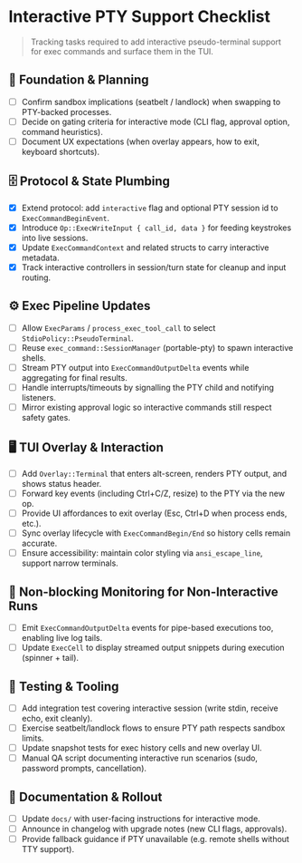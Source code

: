 # Interactive PTY Support Checklist

> Tracking tasks required to add interactive pseudo-terminal support for exec commands and surface them in the TUI.

## 🧱 Foundation & Planning
- [ ] Confirm sandbox implications (seatbelt / landlock) when swapping to PTY-backed processes.
- [ ] Decide on gating criteria for interactive mode (CLI flag, approval option, command heuristics).
- [ ] Document UX expectations (when overlay appears, how to exit, keyboard shortcuts).

## 🗄️ Protocol & State Plumbing
- [x] Extend protocol: add `interactive` flag and optional PTY session id to `ExecCommandBeginEvent`.
- [x] Introduce `Op::ExecWriteInput { call_id, data }` for feeding keystrokes into live sessions.
- [x] Update `ExecCommandContext` and related structs to carry interactive metadata.
- [x] Track interactive controllers in session/turn state for cleanup and input routing.

## ⚙️ Exec Pipeline Updates
- [ ] Allow `ExecParams` / `process_exec_tool_call` to select `StdioPolicy::PseudoTerminal`.
- [ ] Reuse `exec_command::SessionManager` (portable-pty) to spawn interactive shells.
- [ ] Stream PTY output into `ExecCommandOutputDelta` events while aggregating for final results.
- [ ] Handle interrupts/timeouts by signalling the PTY child and notifying listeners.
- [ ] Mirror existing approval logic so interactive commands still respect safety gates.

## 🖥️ TUI Overlay & Interaction
- [ ] Add `Overlay::Terminal` that enters alt-screen, renders PTY output, and shows status header.
- [ ] Forward key events (including Ctrl+C/Z, resize) to the PTY via the new op.
- [ ] Provide UI affordances to exit overlay (Esc, Ctrl+D when process ends, etc.).
- [ ] Sync overlay lifecycle with `ExecCommandBegin/End` so history cells remain accurate.
- [ ] Ensure accessibility: maintain color styling via `ansi_escape_line`, support narrow terminals.

## 🔄 Non-blocking Monitoring for Non-Interactive Runs
- [ ] Emit `ExecCommandOutputDelta` events for pipe-based executions too, enabling live log tails.
- [ ] Update `ExecCell` to display streamed output snippets during execution (spinner + tail).

## 🧪 Testing & Tooling
- [ ] Add integration test covering interactive session (write stdin, receive echo, exit cleanly).
- [ ] Exercise seatbelt/landlock flows to ensure PTY path respects sandbox limits.
- [ ] Update snapshot tests for exec history cells and new overlay UI.
- [ ] Manual QA script documenting interactive run scenarios (sudo, password prompts, cancellation).

## 📝 Documentation & Rollout
- [ ] Update `docs/` with user-facing instructions for interactive mode.
- [ ] Announce in changelog with upgrade notes (new CLI flags, approvals).
- [ ] Provide fallback guidance if PTY unavailable (e.g. remote shells without TTY support).
